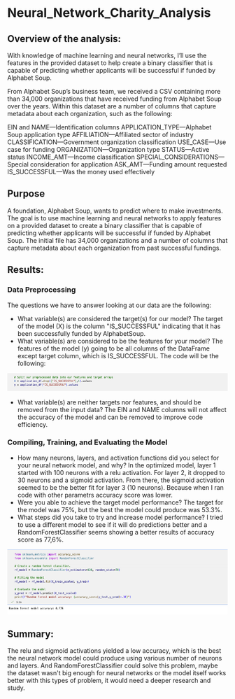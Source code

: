 # Neural_Network_Charity_Analysis

## Overview of the analysis:

With knowledge of machine learning and neural networks, I’ll use the features in the provided dataset to help create a binary classifier that is capable of predicting whether applicants will be successful if funded by Alphabet Soup.

From Alphabet Soup’s business team, we received a CSV containing more than 34,000 organizations that have received funding from Alphabet Soup over the years. Within this dataset are a number of columns that capture metadata about each organization, such as the following:

EIN and NAME—Identification columns
APPLICATION_TYPE—Alphabet Soup application type
AFFILIATION—Affiliated sector of industry
CLASSIFICATION—Government organization classification
USE_CASE—Use case for funding
ORGANIZATION—Organization type
STATUS—Active status
INCOME_AMT—Income classification
SPECIAL_CONSIDERATIONS—Special consideration for application
ASK_AMT—Funding amount requested
IS_SUCCESSFUL—Was the money used effectively

## Purpose

A foundation, Alphabet Soup, wants to predict where to make investments. The goal is to use machine learning and neural networks to apply features on a provided dataset to create a binary classifier that is capable of predicting whether applicants will be successful if funded by Alphabet Soup. The initial file has 34,000 organizations and a number of columns that capture metadata about each organization from past successful fundings.

## Results:

### Data Preprocessing

The questions we have to answer looking at our data are the following:

- What variable(s) are considered the target(s) for our model?
The target of the model (X) is the column "IS_SUCCESSFUL" indicating that it has been successfully funded by AlphabetSoup.
- What variable(s) are considered to be the features for your model?
The features of the model (y) going to be all columns of the DataFrame except target column, which is IS_SUCCESSFUL.
The code will be the following:

<img src= "Pictures/Xy code.png" width = "700">

- What variable(s) are neither targets nor features, and should be removed from the input data?
The EIN and NAME columns will not affect the accuracy of the model and can be removed to improve code efficiency.

### Compiling, Training, and Evaluating the Model

- How many neurons, layers, and activation functions did you select for your neural network model, and why?
In the optimized model, layer 1 started with 100 neurons with a relu activation. For layer 2, it dropped to 30 neurons and a sigmoid activation. From there, the sigmoid activation seemed to be the better fit for layer 3 (10 neurons). Because when I ran code with other parametrs accuracy score was lower.
- Were you able to achieve the target model performance?
The target for the model was 75%, but the best the model could produce was 53.3%.
- What steps did you take to try and increase model performance?
I tried to use a different model to see if it will do predictions better and a RandomForestClassifier seems showing a better results of accuracy score as 77,6%.

<img src= "Pictures/RandomForestClassifier.png" width = "700">

## Summary:
The relu and sigmoid activations yielded a low accuracy, which is the best the neural network model could produce using various number of neurons and layers. And RandomForestClassifier could solve this problem, maybe the dataset wasn't big enough for neural networks or the model itself works better with this types of problem, it would need a deeper research and study.















